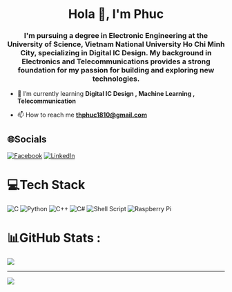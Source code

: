 <h1 align="center">Hola 👋, I'm Phuc</h1>
<h3 align="center">I'm pursuing a degree in Electronic Engineering at the University of Science, Vietnam National University Ho Chi Minh City, specializing in Digital IC Design. My background in Electronics and Telecommunications provides a strong foundation for my passion for building and exploring new technologies.</h3>

- 🌱 I’m currently learning **Digital IC Design , Machine Learning , Telecommunication**

- 📫 How to reach me **thphuc1810@gmail.com**


## 🌐Socials
[![Facebook](https://img.shields.io/badge/Facebook-%231877F2.svg?logo=Facebook&logoColor=white)](//www.facebook.com/thienphuc.lc/) [![LinkedIn](https://img.shields.io/badge/LinkedIn-%230077B5.svg?logo=linkedin&logoColor=white)](https://www.linkedin.com/in/thphuc1810/) 

# 💻Tech Stack
![C](https://img.shields.io/badge/c-%2300599C.svg?style=for-the-badge&logo=c&logoColor=white) ![Python](https://img.shields.io/badge/python-3670A0?style=for-the-badge&logo=python&logoColor=ffdd54) ![C++](https://img.shields.io/badge/c++-%2300599C.svg?style=for-the-badge&logo=c%2B%2B&logoColor=white) ![C#](https://img.shields.io/badge/c%23-%23239120.svg?style=for-the-badge&logo=c-sharp&logoColor=white) ![Shell Script](https://img.shields.io/badge/shell_script-%23121011.svg?style=for-the-badge&logo=gnu-bash&logoColor=white) ![Raspberry Pi](https://img.shields.io/badge/-RaspberryPi-C51A4A?style=for-the-badge&logo=Raspberry-Pi)
# 📊GitHub Stats :

![](https://github-readme-stats.vercel.app/api/top-langs/?username=tthphuc1810&theme=dark&hide_border=false&include_all_commits=false&count_private=false&layout=compact)

---
[![](https://visitcount.itsvg.in/api?id=tthphuc1810&icon=0&color=0)](https://visitcount.itsvg.in)
